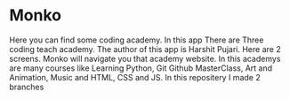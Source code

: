# Monko
Here you can find some coding academy.
In this app There are Three coding teach academy.
The author of this app is Harshit Pujari.
Here are 2 screens. Monko will navigate you that academy website.
In this academys are many courses like Learning Python, Git Github MasterClass, Art and Animation, Music and HTML, CSS and JS.
In this repositery I made 2 branches
